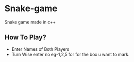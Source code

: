 # Snake-game
Snake game made in c++

## How To Play?
<ul>
  <li>Enter Names of Both Players</li>
  <li>Turn Wise enter no eg-1,2,5 for for the box u want to mark.</li>
</ul>

